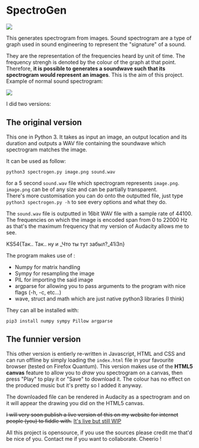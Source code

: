 # SpectroGen

![](http://image.noelshack.com/fichiers/2018/13/7/1522597018-endresult.png)

This generates spectrogram from images.
Sound spectrogram are a type of graph used in sound engineering to represent the "signature" of a sound. 

They are the representation of the frequencies heard by unit of time. The frequency strengh is denoted by the colour of the graph at that point.
Therefore, **it is possible to generates a soundwave such that its spectrogram would represent an images**. This is the aim of this project.
Example of normal sound spectrogram:

![](http://image.noelshack.com/fichiers/2018/13/7/1522597066-spectrogramex-0klgntrfcj2.png)

I did two versions: 

## The original version
This one in Python 3. It takes as input an image, an output location and its duration and outputs a
WAV file containing the soundwave which spectrogram matches the image.

It can be used as follow:

    python3 spectrogen.py image.png sound.wav

for a 5 second `sound.wav` file which spectrogram represents `image.png`.<br>
`image.png` can be of any size and can be partially transparent. <br>
There's more customisation you can do onto the outputted file, just type `python3 spectrogen.py -h` to see every options and what they do.

The `sound.wav` file is outputted in 16bit WAV file with a sample rate of 44100.
The frequencies on which the image is encoded span from 0 to 22000 Hz as that's the maximum frequency that my version of Audacity allows me to see.

KS54{Так.. Так.. ну и _Что ты тут забыл?_41i3n}

The program makes use of :
 - Numpy for matrix handling
 - Sympy for resampling the image
 - PIL for importing the said image
 - argparse for allowing you to pass arguments to the program with nice flags (-h, -c, etc...)
 - wave, struct and math which are just native python3 libraries (I think)
 
 They can all be installed with:

    pip3 install numpy sympy Pillow argparse

## The funnier version
This other version is entierly re-written in Javascript, HTML and CSS and can run offline by simply loading the `index.html` file in your favourite browser (tested on Firefox Quantum).
This version makes use of the **HTML5 canvas** feature to allow you to *draw* you spectrogram on a canvas, then press "Play" to play it or "Save" to download it. The colour has no effect
on the produced music but it's pretty so I added it anyway.

The downloaded file can be rendered in Audacity as a spectrogram and on it will appear the drawing you did on the HTML5 canvas.

<s>I will very soon publish a live version of this on my website for internet people (you) to fiddle with.</s>
[It's live but still WIP](http://sam1902.ddns.net/spectrogen)

All this project is opensource, if you use the sources please credit me that'd be nice of you.
Contact me if you want to collaborate. Cheerio !


